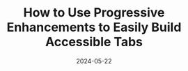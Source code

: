 ---
date: 2024-05-22
url: "https://youtu.be/DbP1ahk6WsQ"
image: /assets/progressive-enhancements-tn.jpg
eyebrow: Video
title: How to Use Progressive Enhancements to Easily Build Accessible Tabs
tags: ["video", "featuredVideo"]
---